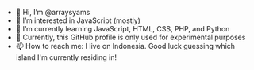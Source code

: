 - 👋 Hi, I’m @arraysyams
- 👀 I’m interested in JavaScript (mostly)
- 🌱 I’m currently learning JavaScript, HTML, CSS, PHP, and Python
- 💞️ Currently, this GitHub profile is only used for experimental purposes
- 📫 How to reach me: I live on Indonesia. Good luck guessing which island I'm currently residing in!

<!---
arraysyams/arraysyams is a ✨ special ✨ repository because its `README.md` (this file) appears on your GitHub profile.
You can click the Preview link to take a look at your changes.
--->

